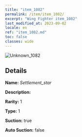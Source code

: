 ```yaml
---
title: "item_1082"
permalink: /item/item_1082/
excerpt: "Wing Fighter item_1082"
last_modified_at: 2023-09-02
locale: en
ref: "item_1082.md"
toc: false
classes: wide
---
```



 ![Unknown_1082](/images/item/Settlement_star_p.png)



## Details

 **Name:** *Settlement_star* 

 **Description:** 

 **Rarity:** 1 

 **Type:** 1 

 **Suction:** true 

 **Auto Suction:** false 


